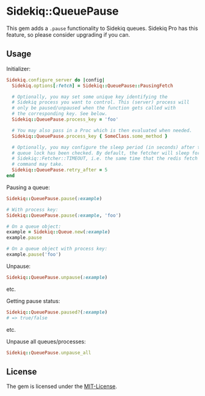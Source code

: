 # Sidekiq::QueuePause

This gem adds a `.pause` functionality to Sidekiq queues. Sidekiq Pro has this feature, so please consider upgrading if you can.

## Usage

Initializer:

```ruby
Sidekiq.configure_server do |config|
  Sidekiq.options[:fetch] = Sidekiq::QueuePause::PausingFetch

  # Optionally, you may set some unique key identifying the
  # Sidekiq process you want to control. This (server) process will
  # only be paused/unpaused when the function gets called with
  # the corresponding key. See below.
  Sidekiq::QueuePause.process_key = 'foo'

  # You may also pass in a Proc which is then evaluated when needed.
  Sidekiq::QueuePause.process_key { SomeClass.some_method }

  # Optionally, you may configure the sleep period (in seconds) after the
  # queue lock has been checked. By default, the fetcher will sleep for
  # Sidekiq::Fetcher::TIMEOUT, i.e. the same time that the redis fetch
  # command may take.
  Sidekiq::QueuePause.retry_after = 5
end
```

Pausing a queue:

```ruby
Sidekiq::QueuePause.pause(:example)
```

```ruby
# With process key:
Sidekiq::QueuePause.pause(:example, 'foo')
```

```ruby
# On a queue object:
example = Sidekiq::Queue.new(:example)
example.pause
```

```ruby
# On a queue object with process key:
example.pause('foo')
```

Unpause:

```ruby
Sidekiq::QueuePause.unpause(:example)
```

etc.

Getting pause status:

```ruby
Sidekiq::QueuePause.paused?(:example)
# => true/false
```

etc.

Unpause all queues/processes:

```ruby
Sidekiq::QueuePause.unpause_all
```

## License

The gem is licensed under the [MIT-License](COPYING).
